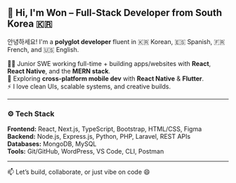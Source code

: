 ## 👋 Hi, I'm Won – Full-Stack Developer from South Korea 🇰🇷

안녕하세요! I'm a **polyglot developer** fluent in 🇰🇷 Korean, 🇪🇸 Spanish, 🇫🇷 French, and 🇺🇸 English.

🧑‍💻 Junior SWE working full-time + building apps/websites with **React**, **React Native**, and the **MERN stack**.  
📱 Exploring **cross-platform mobile dev** with **React Native** & **Flutter**.  
⚡ I love clean UIs, scalable systems, and creative builds.

---

### ⚙️ Tech Stack

**Frontend:** React, Next.js, TypeScript, Bootstrap, HTML/CSS, Figma  
**Backend:** Node.js, Express.js, Python, PHP, Laravel, REST APIs  
**Databases:** MongoDB, MySQL  
**Tools:** Git/GitHub, WordPress, VS Code, CLI, Postman

---

📫 Let’s build, collaborate, or just vibe on code 😄  
